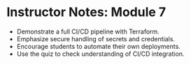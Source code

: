 # Instructor Notes: Module 7

- Demonstrate a full CI/CD pipeline with Terraform.
- Emphasize secure handling of secrets and credentials.
- Encourage students to automate their own deployments.
- Use the quiz to check understanding of CI/CD integration.
